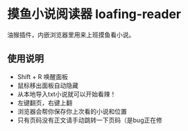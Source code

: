 # 摸鱼小说阅读器 loafing-reader
油猴插件，内嵌浏览器里用来上班摸鱼看小说。

## 使用说明
+ Shift + R 唤醒面板
+ 鼠标移出面板自动隐藏
+ 从本地导入txt小说就可以开始看辣！
+ 左键翻页，右键上翻
+ 浏览器会帮你保存你上次看的小说和位置
+ 只有页码没有正文请手动跳转一下页码（是bug正在修
